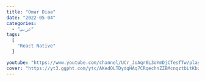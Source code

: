 ```yaml
---
title: "Omar Diaa"
date: "2022-05-04"
categories:
  - "عربي"
tags:
  [
    "React Native"
  ]

youtube: "https://www.youtube.com/channel/UCr_JoAqr6L3oYmDjCTesfTw/playlists"
cover: "https://yt3.ggpht.com/ytc/AKedOLTDydqHAq7CRqechnZZBMcnqztbLtKbzb9lJcj5=s88-c-k-c0x00ffffff-no-rj"
---
```

